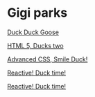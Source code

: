 # Gigi parks


<a href="https://gejoewing.github.io/WD/yay%20html/">Duck Duck Goose</a>

<a href="html5/index.html" target="_blank"> HTML 5, Ducks two</a>

<a href="Advanced CSS/index.html" target="_blank"> Advanced CSS, Smile Duck! </a>

<a href="Reactive/index.html" target="_blank"> Reactive! Duck time! </a>

<a href="Final/index.html" target="_blank"> Reactive! Duck time! </a>